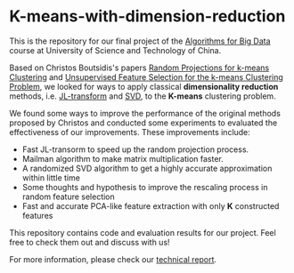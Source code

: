 # K-means-with-dimension-reduction

This is the repository for our final project of the [Algorithms for Big Data](http://staff.ustc.edu.cn/~huding/data%20course.html) course at University of Science and Technology of China.

Based on Christos Boutsidis's papers [Random Projections for k-means Clustering](http://papers.nips.cc/paper/3901-random-projections-for-k-means-clustering) and [Unsupervised Feature Selection for the k-means Clustering Problem](http://papers.nips.cc/paper/3724-unsupervised-feature-selection-for-the-k-means-clustering-problem), we looked for ways to apply classical **dimensionality reduction** methods, i.e. [JL-transform](https://en.wikipedia.org/wiki/Johnson–Lindenstrauss_lemma) and [SVD](https://en.wikipedia.org/wiki/Singular_value_decomposition), to the **K-means** clustering problem.

We found some ways to improve the performance of the original methods proposed by Christos and conducted some experiments to evaluated the effectiveness of our improvements. These improvements include:

* Fast JL-transorm to speed up the random projection process.
* Mailman algorithm to make matrix multiplication faster.
* A randomized SVD algorithm to get a highly accurate approximation within little time
* Some thoughts and hypothesis to improve the rescaling process in random feature selection
* Fast and accurate PCA-like feature extraction with only **K** constructed features

This repository contains code and evaluation results for our project. Feel free to check them out and discuss with us!

For more information, please check our [technical report](./report/report.pdf).